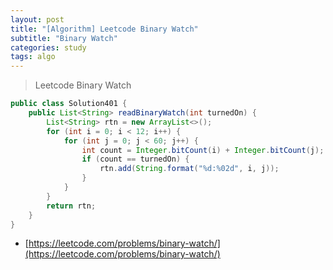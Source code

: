 ```yaml
---
layout: post
title: "[Algorithm] Leetcode Binary Watch"
subtitle: "Binary Watch"
categories: study
tags: algo
---
```

> Leetcode Binary Watch

```java
public class Solution401 {
	public List<String> readBinaryWatch(int turnedOn) {
		List<String> rtn = new ArrayList<>();
		for (int i = 0; i < 12; i++) {
			for (int j = 0; j < 60; j++) {
				int count = Integer.bitCount(i) + Integer.bitCount(j);
				if (count == turnedOn) {
					rtn.add(String.format("%d:%02d", i, j));
				}
			}
		}
		return rtn;
	}
}
```


- [https://leetcode.com/problems/binary-watch/](https://leetcode.com/problems/binary-watch/)